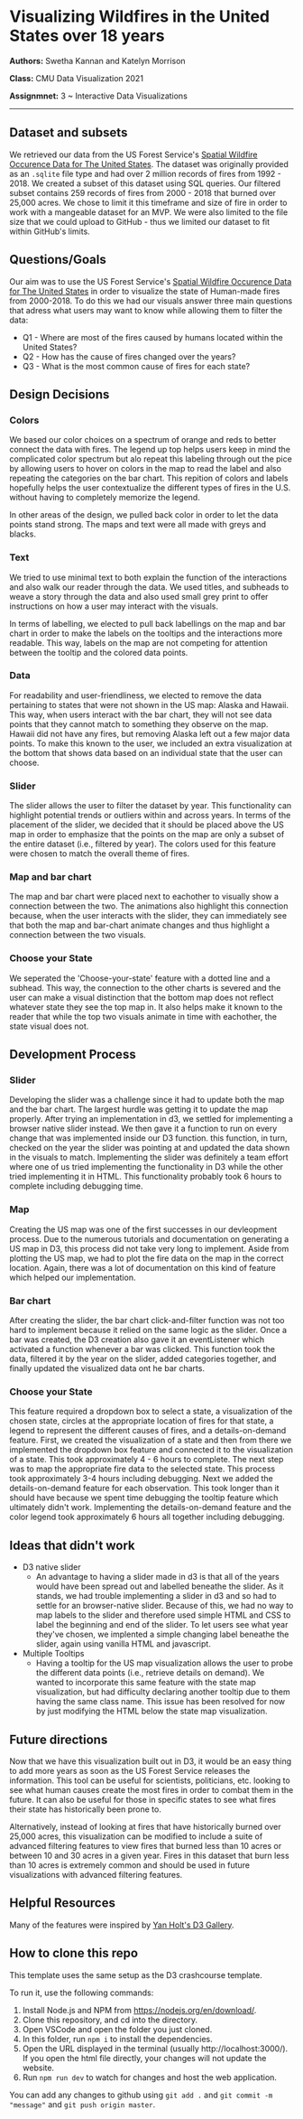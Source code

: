 # Visualizing Wildfires in the United States over 18 years

**Authors:** Swetha Kannan and Katelyn Morrison

**Class:** CMU Data Visualization 2021

**Assignmnet:** 3 ~ Interactive Data Visualizations

- - -

## Dataset and subsets
We retrieved our data from the US Forest Service's [Spatial Wildfire Occurence Data for The United States](https://www.fs.usda.gov/rds/archive/Catalog/RDS-2013-0009.5). The dataset was originally provided as an `.sqlite` file type and had over 2 million records of fires from 1992 - 2018. We created a subset of this dataset using SQL queries. Our filtered subset contains 259 records of fires from 2000 - 2018 that burned over 25,000 acres. We chose to limit it this timeframe  and size of fire in order to work with a mangeable dataset for an MVP. We were also limited to the file size that we could upload to GitHub - thus we limited our dataset to fit within GitHub's limits.

## Questions/Goals
Our aim was to use the US Forest Service's [Spatial Wildfire Occurence Data for The United States](https://www.fs.usda.gov/rds/archive/Catalog/RDS-2013-0009.5) in order to visualize the state of Human-made fires from 2000-2018. To do this we had our visuals answer three main questions that adress what users may want to know while allowing them to filter the data: 
* Q1 - Where are most of the fires caused by humans located within the United States?
* Q2 - How has the cause of fires changed over the years?
* Q3 - What is the most common cause of fires for each state? 

## Design Decisions
### Colors
We based our color choices on a spectrum of orange and reds to better connect the data with fires. The legend up top helps users keep in mind the complicated color spectrum but alo repeat this labeling through out the pice by allowing users to hover on colors in the map to read the label and also repeating the categories on the bar chart. This repition of colors and labels hopefully helps the user contextualize the different types of fires in the U.S. without having to completely memorize the legend. 

In other areas of the design, we pulled back color in order to let the data points stand strong. The maps and text were all made with greys and blacks.

### Text
We tried to use minimal text to both explain the function of the interactions and also walk our reader through the data. We used titles, and subheads to weave a story through the data and also used small grey print to offer instructions on how a user may interact with the visuals. 

In terms of labelling, we elected to pull back labellings on the map and bar chart in order to make the labels on the tooltips and the interactions more readable. This way, labels on the map are not competing for attention between the tooltip and the colored data points.

### Data
For readability and user-friendliness, we elected to remove the data pertaining to states that were not shown in the US map: Alaska and Hawaii. This way, when users interact with the bar chart, they will not see data points that they cannot match to something they observe on the map. Hawaii did not have any fires, but removing Alaska left out a few major data points. To make this known to the user, we included an extra visualization at the bottom that shows data based on an individual state that the user can choose. 

### Slider
The slider allows the user to filter the dataset by year. This functionality can highlight potential trends or outliers within and across years. In terms of the placement of the slider, we decided that it should be placed above the US map in order to emphasize that the points on the map are only a subset of the entire dataset (i.e., filtered by year). The colors used for this feature were chosen to match the overall theme of fires. 

### Map and bar chart
The map and bar chart were placed next to eachother to visually show a connection between the two. The animations also highlight this connection because, when the user interacts with the slider, they can immediately see that both the map and bar-chart animate changes and thus highlight a connection between the two visuals.

### Choose your State
We seperated the 'Choose-your-state' feature with a dotted line and a subhead. This way, the connection to the other charts is severed and the user can make a visual distinction that the bottom map does not reflect whatever state they see the top map in. It also helps make it known to the reader that while the top two visuals animate in time with eachother, the state visual does not. 

## Development Process

### Slider
Developing the slider was a challenge since it had to update both the map and the bar chart. The largest hurdle was getting it to update the map properly. After trying an implementation in d3, we settled for implementing a browser native slider instead. We then gave it a function to run on every change that was implemented inside our D3 function. this function, in turn, checked on the year the slider was pointing at and updated the data shown in the visuals to match. Implementing the slider was definitely a team effort where one of us tried implementing the functionality in D3 while the other tried implementing it in HTML. This functionality probably took 6 hours to complete including debugging time. 

### Map
Creating the US map was one of the first successes in our devleopment process. Due to the numerous tutorials and documentation on generating a US map in D3, this process did not take very long to implement. Aside from plotting the US map, we had to plot the fire data on the map in the correct location. Again, there was a lot of documentation on this kind of feature which helped our implementation.

### Bar chart
After creating the slider, the bar chart click-and-filter function was not too hard to implement because it relied on the same logic as the slider. Once a bar was created, the D3 creation also gave it an eventListener which activated a function whenever a bar was clicked. This function took the data, filtered it by the year on the slider, added categories together, and finally updated the visualized data ont he bar charts.

### Choose your State
This feature required a dropdown box to select a state, a visualization of the chosen state, circles at the appropriate location of fires for that state, a legend to represent the different causes of fires, and a details-on-demand feature. First, we created the visualization of a state and then from there we implemented the dropdown box feature and connected it to the visualization of a state. This took approximately 4 - 6 hours to complete. The next step was to map the appropriate fire data to the selected state. This process took approximately 3-4 hours including debugging. Next we added the details-on-demand feature for each observation. This took longer than it should have because we spent time debugging the tooltip feature which ultimately didn't work. Implementing the details-on-demand feature and the color legend took approximately 6 hours all together including debugging.

## Ideas that didn't work
* D3 native slider
  - An advantage to having a slider made in d3 is that all of the years would have been spread out and labelled beneathe the slider. As it stands, we had trouble implementing a slider in d3 and so had to settle for an browser-native slider. Because of this, we had no way to map labels to the slider and therefore used simple HTML and CSS to label the beginning and end of the slider. To let users see what year they've chosen, we implented a simple changing label beneathe the slider, again using vanilla HTML and javascript. 
* Multiple Tooltips
  - Having a tooltip for the US map visualization allows the user to probe the different data points (i.e., retrieve details on demand). We wanted to incorporate this same feature with the state map visualization, but had difficulty declaring another tooltip due to them having the same class name. This issue has been resolved for now by just modifying the HTML below the state map visualization.

## Future directions

Now that we have this visualization built out in D3, it would be an easy thing to add more years as soon as the US Forest Service releases the information. This tool can be useful for scientists, politicians, etc. looking to see what human causes create the most fires in order to combat them in the future. It can also be useful for those in specific states to see what fires their state has historically been prone to. 

Alternatively, instead of looking at fires that have historically burned over 25,000 acres, this visualization can be modified to include a suite of advanced filtering features to view fires that burned less than 10 acres or between 10 and 30 acres in a given year. Fires in this dataset that burn less than 10 acres is extremely common and should be used in future visualizations with advanced filtering features. 

## Helpful Resources
Many of the features were inspired by [Yan Holt's D3 Gallery](https://www.d3-graph-gallery.com/index.html). 

## How to clone this repo

This template uses the same setup as the D3 crashcourse template.

To run it, use the following commands:

1. Install Node.js and NPM from https://nodejs.org/en/download/.
2. Clone this repository, and cd into the directory.
3. Open VSCode and open the folder you just cloned.
4. In this folder, run `npm i` to install the dependencies.
5. Open the URL displayed in the terminal (usually http://localhost:3000/). If you open the html file directly, your changes will not update the website.
6. Run `npm run dev` to watch for changes and host the web application.

You can add any changes to github using `git add .` and `git commit -m "message"` and `git push origin master`.
